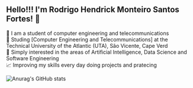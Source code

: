 ## Hello!!! I'm Rodrigo Hendrick Monteiro Santos Fortes! 👋

🏨 I am a student of computer engineering and telecommunications<br/>
👔 Studing [Computer Engineering and Telecommunications] at the Technical University of the Atlantic (UTA), São Vicente, Cape Verd<br/>
🚀 Simply interested in the areas of Artificial Intelligence, Data Science and Software Engineering<br/>
📈 Improving my skills every day doing projects and pratecing<br/>

![Anurag's GitHub stats](https://github-readme-stats.vercel.app/api?username=RodrigoMF545&show_icons=true&theme=tokyonight)
